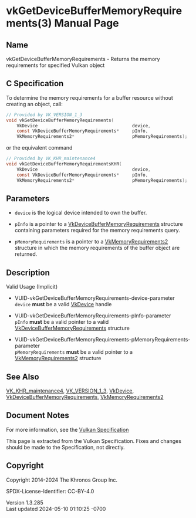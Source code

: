 # vkGetDeviceBufferMemoryRequirements(3) Manual Page

## Name

vkGetDeviceBufferMemoryRequirements - Returns the memory requirements
for specified Vulkan object



## <a href="#_c_specification" class="anchor"></a>C Specification

To determine the memory requirements for a buffer resource without
creating an object, call:

``` c
// Provided by VK_VERSION_1_3
void vkGetDeviceBufferMemoryRequirements(
    VkDevice                                    device,
    const VkDeviceBufferMemoryRequirements*     pInfo,
    VkMemoryRequirements2*                      pMemoryRequirements);
```

or the equivalent command

``` c
// Provided by VK_KHR_maintenance4
void vkGetDeviceBufferMemoryRequirementsKHR(
    VkDevice                                    device,
    const VkDeviceBufferMemoryRequirements*     pInfo,
    VkMemoryRequirements2*                      pMemoryRequirements);
```

## <a href="#_parameters" class="anchor"></a>Parameters

- `device` is the logical device intended to own the buffer.

- `pInfo` is a pointer to a
  [VkDeviceBufferMemoryRequirements](https://registry.khronos.org/vulkan/specs/1.3-extensions/man/html/VkDeviceBufferMemoryRequirements.html)
  structure containing parameters required for the memory requirements
  query.

- `pMemoryRequirements` is a pointer to a
  [VkMemoryRequirements2](https://registry.khronos.org/vulkan/specs/1.3-extensions/man/html/VkMemoryRequirements2.html) structure in which
  the memory requirements of the buffer object are returned.

## <a href="#_description" class="anchor"></a>Description

Valid Usage (Implicit)

- <a href="#VUID-vkGetDeviceBufferMemoryRequirements-device-parameter"
  id="VUID-vkGetDeviceBufferMemoryRequirements-device-parameter"></a>
  VUID-vkGetDeviceBufferMemoryRequirements-device-parameter  
  `device` **must** be a valid [VkDevice](https://registry.khronos.org/vulkan/specs/1.3-extensions/man/html/VkDevice.html) handle

- <a href="#VUID-vkGetDeviceBufferMemoryRequirements-pInfo-parameter"
  id="VUID-vkGetDeviceBufferMemoryRequirements-pInfo-parameter"></a>
  VUID-vkGetDeviceBufferMemoryRequirements-pInfo-parameter  
  `pInfo` **must** be a valid pointer to a valid
  [VkDeviceBufferMemoryRequirements](https://registry.khronos.org/vulkan/specs/1.3-extensions/man/html/VkDeviceBufferMemoryRequirements.html)
  structure

- <a
  href="#VUID-vkGetDeviceBufferMemoryRequirements-pMemoryRequirements-parameter"
  id="VUID-vkGetDeviceBufferMemoryRequirements-pMemoryRequirements-parameter"></a>
  VUID-vkGetDeviceBufferMemoryRequirements-pMemoryRequirements-parameter  
  `pMemoryRequirements` **must** be a valid pointer to a
  [VkMemoryRequirements2](https://registry.khronos.org/vulkan/specs/1.3-extensions/man/html/VkMemoryRequirements2.html) structure

## <a href="#_see_also" class="anchor"></a>See Also

[VK_KHR_maintenance4](https://registry.khronos.org/vulkan/specs/1.3-extensions/man/html/VK_KHR_maintenance4.html),
[VK_VERSION_1_3](https://registry.khronos.org/vulkan/specs/1.3-extensions/man/html/VK_VERSION_1_3.html), [VkDevice](https://registry.khronos.org/vulkan/specs/1.3-extensions/man/html/VkDevice.html),
[VkDeviceBufferMemoryRequirements](https://registry.khronos.org/vulkan/specs/1.3-extensions/man/html/VkDeviceBufferMemoryRequirements.html),
[VkMemoryRequirements2](https://registry.khronos.org/vulkan/specs/1.3-extensions/man/html/VkMemoryRequirements2.html)

## <a href="#_document_notes" class="anchor"></a>Document Notes

For more information, see the <a
href="https://registry.khronos.org/vulkan/specs/1.3-extensions/html/vkspec.html#vkGetDeviceBufferMemoryRequirements"
target="_blank" rel="noopener">Vulkan Specification</a>

This page is extracted from the Vulkan Specification. Fixes and changes
should be made to the Specification, not directly.

## <a href="#_copyright" class="anchor"></a>Copyright

Copyright 2014-2024 The Khronos Group Inc.

SPDX-License-Identifier: CC-BY-4.0

Version 1.3.285  
Last updated 2024-05-10 01:10:25 -0700
